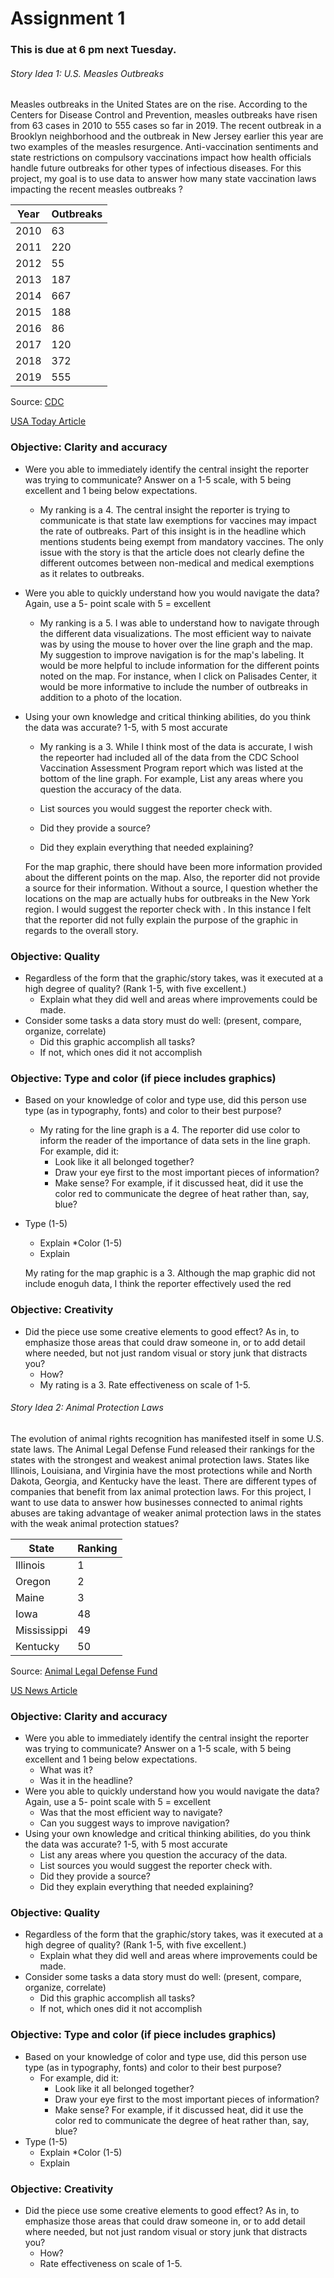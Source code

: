 # Assignment 1

### This is due at 6 pm next Tuesday. 

###### Story Idea 1: U.S. Measles Outbreaks

Measles outbreaks in the United States are on the rise. According to the Centers for Disease Control and Prevention, measles outbreaks have risen from 63 cases in 2010 to 555 cases so far in 2019.  The recent outbreak in a Brooklyn neighborhood and the outbreak in New Jersey earlier this year are two examples of the measles resurgence. Anti-vaccination sentiments and state restrictions on compulsory vaccinations impact how health officials handle future outbreaks for other types of infectious diseases. For this project, my goal is to use data to answer how many state vaccination laws impacting the recent measles outbreaks ?

| Year |  Outbreaks |
| ------------- | ------------- |
| 2010 | 63         |
| 2011 | 220        |
| 2012 | 55        |
| 2013 | 187        |
| 2014 | 667        |
| 2015 | 188        |
| 2016 | 86         |
| 2017 | 120        |
| 2018 | 372        |
| 2019 | 555        |

Source: [CDC](https://github.com/bevbanks/digitalframeworks-spring2019/edit/master/assignment1.md)


[USA Today Article](https://www.usatoday.com/story/news/health/2019/04/10/measles-outbreak-students-exempt-vaccines/3429376002/)

### Objective: Clarity and accuracy

* Were you able to immediately identify the central insight the reporter was trying to communicate? Answer on a 1-5 scale, with 5 being excellent and 1 being below expectations. 
   * My ranking is a 4. The central insight the reporter is trying to communicate is that state law exemptions for vaccines may impact the rate of outbreaks. Part of this insight is in the headline which mentions students being exempt from mandatory vaccines. The only issue with the story is that the article does not clearly define the different outcomes between non-medical and medical exemptions as it relates to outbreaks. 
* Were you able to quickly understand how you would navigate the data? Again, use a 5- point scale with 5 = excellent
   * My ranking is a 5. I was able to understand how to navigate through the different data visualizations. The most efficient way to naivate was by using the mouse to hover over the line graph and the map. My suggestion to improve navigation is for the map's labeling. It would be more helpful to include information for the different points noted on the map. For instance, when I click on Palisades Center, it would be more informative to include the number of outbreaks in addition to a photo of the location. 
* Using your own knowledge and critical thinking abilities, do you think the data was accurate? 1-5, with 5 most accurate
   * My ranking is a 3. While I think most of the data is accurate, I wish the repeorter had included all of the data from the CDC School Vaccination Assessment Program report which was listed at the bottom of the line graph. For example, List any areas where you question the accuracy of the data.
   
   * List sources you would suggest the reporter check with. 
   * Did they provide a source?
   * Did they explain everything that needed explaining?

   For the map graphic, there should have been more information provided about the different points on the map. Also, the reporter did not provide a source for their information. Without a source, I question whether the locations on the map are actually hubs for outbreaks in the New York region. I would suggest the reporter check with . In this instance I felt that the reporter did not fully explain the purpose of the graphic in regards to the overall story. 

   
### Objective: Quality

* Regardless of the form that the graphic/story takes, was it executed at a high degree of quality? (Rank 1-5, with five excellent.)
   * Explain what they did well and areas where improvements could be made. 
* Consider some tasks a data story must do well: (present, compare, organize, correlate)
   * Did this graphic accomplish all tasks?
   * If not, which ones did it not accomplish

### Objective: Type and color (if piece includes graphics)

* Based on your knowledge of color and type use, did this person use type (as in typography, fonts) and color to their best purpose?
   * My rating for the line graph is a 4. The reporter did use color to inform the reader of the importance of data sets in the line graph. For example, did it: 
       * Look like it all belonged together?
       * Draw your eye first to the most important pieces of information?
       * Make sense? For example, if it discussed heat, did it use the color red to communicate the degree of heat rather than, say, blue?
* Type (1-5)
   * Explain
*Color (1-5)
   * Explain
   
   My rating for the map graphic is a 3. Although the map graphic did not include enoguh data, I think the reporter effectively used the red 
   
### Objective: Creativity

* Did the piece use some creative elements to good effect? As in, to emphasize those areas that could draw someone in, or to add detail where needed, but not just random visual or story junk that distracts you?
   * How?
   * My rating is a 3. Rate effectiveness on scale of 1-5. 



###### Story Idea 2: Animal Protection Laws

The evolution of animal rights recognition has manifested itself in some U.S. state laws. The Animal Legal Defense Fund released their rankings for the states with the strongest and weakest animal protection laws. States like Illinois, Louisiana, and Virginia have the most protections while and North Dakota, Georgia, and Kentucky have the least. There are different types of companies that benefit from lax animal protection laws. For this project, I want to use data to answer how businesses connected to animal rights abuses are taking advantage of weaker animal protection laws in the states with the weak animal protection statues? 

| State  | Ranking |
| ------------- | ------------- |
| Illinois  | 1  |
| Oregon  | 2 |
| Maine  | 3 |
| Iowa  | 48 |
| Mississippi | 49 |
| Kentucky  | 50 |

Source: [Animal Legal Defense Fund](https://aldf.org/wp-content/uploads/2019/01/Animal-Protection-Laws-of-the-United-States-2018-full-report.pdf)


[US News Article](https://www.usnews.com/news/best-states/articles/2019-01-30/states-with-the-strongest-animal-protection-laws)

### Objective: Clarity and accuracy

* Were you able to immediately identify the central insight the reporter was trying to communicate? Answer on a 1-5 scale, with 5 being excellent and 1 being below expectations. 
   * What was it?
   * Was it in the headline?
* Were you able to quickly understand how you would navigate the data? Again, use a 5- point scale with 5 = excellent
   * Was that the most efficient way to navigate? 
   * Can you suggest ways to improve navigation?
* Using your own knowledge and critical thinking abilities, do you think the data was accurate? 1-5, with 5 most accurate
   * List any areas where you question the accuracy of the data.
   * List sources you would suggest the reporter check with. 
   * Did they provide a source?
   * Did they explain everything that needed explaining?

### Objective: Quality

* Regardless of the form that the graphic/story takes, was it executed at a high degree of quality? (Rank 1-5, with five excellent.)
   * Explain what they did well and areas where improvements could be made. 
* Consider some tasks a data story must do well: (present, compare, organize, correlate)
   * Did this graphic accomplish all tasks?
   * If not, which ones did it not accomplish

### Objective: Type and color (if piece includes graphics)

* Based on your knowledge of color and type use, did this person use type (as in typography, fonts) and color to their best purpose?
   * For example, did it: 
       * Look like it all belonged together?
       * Draw your eye first to the most important pieces of information?
       * Make sense? For example, if it discussed heat, did it use the color red to communicate the degree of heat rather than, say, blue?
* Type (1-5)
   * Explain
*Color (1-5)
   * Explain
   
### Objective: Creativity

* Did the piece use some creative elements to good effect? As in, to emphasize those areas that could draw someone in, or to add detail where needed, but not just random visual or story junk that distracts you?
   * How?
   * Rate effectiveness on scale of 1-5. 


